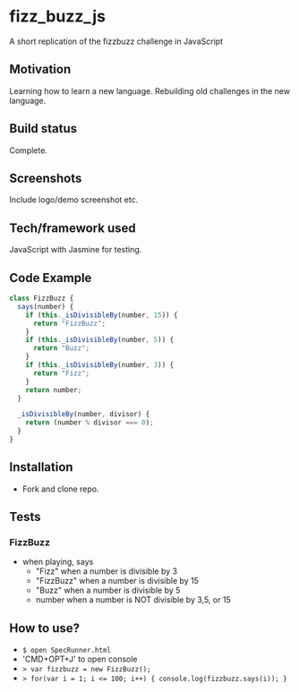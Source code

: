 # fizz_buzz_js
A short replication of the fizzbuzz challenge in JavaScript

## Motivation
Learning how to learn a new language. Rebuilding old challenges in the new language.

## Build status
Complete.

## Screenshots
Include logo/demo screenshot etc.

## Tech/framework used
JavaScript with Jasmine for testing.

## Code Example
```JavaScript
class FizzBuzz {
  says(number) {
    if (this._isDivisibleBy(number, 15)) {
      return "FizzBuzz";
    }
    if (this._isDivisibleBy(number, 5)) {
      return "Buzz";
    }
    if (this._isDivisibleBy(number, 3)) {
      return "Fizz";
    }
    return number;
  }

  _isDivisibleBy(number, divisor) {
    return (number % divisor === 0);
  }
}
```
## Installation
* Fork and clone repo.

## Tests

### FizzBuzz

* when playing, says
    - "Fizz" when a number is divisible by 3
    - "FizzBuzz" when a number is divisible by 15
    - "Buzz" when a number is divisible by 5
    - number when a number is NOT divisible by 3,5, or 15

## How to use?

* `$ open SpecRunner.html`
* 'CMD+OPT+J' to open console
* `> var fizzbuzz = new FizzBuzz();`
* `> for(var i = 1; i <= 100; i++) {
    console.log(fizzbuzz.says(i));
  }`

